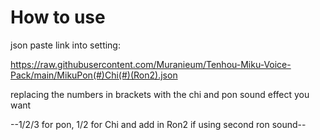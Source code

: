 # **How to use**

json paste link into setting:

https://raw.githubusercontent.com/Muranieum/Tenhou-Miku-Voice-Pack/main/MikuPon(#)Chi(#)(Ron2).json

replacing the numbers in brackets with the chi and pon sound effect you want 

--1/2/3 for pon, 1/2 for Chi and add in Ron2 if using second ron sound--

